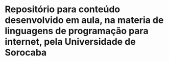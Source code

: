 # Repositório para conteúdo desenvolvido em aula, na materia de linguagens de programação para internet, pela Universidade de Sorocaba
